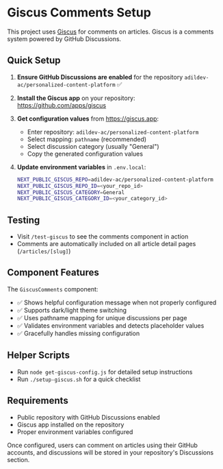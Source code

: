 # Giscus Comments Setup

This project uses [Giscus](https://giscus.app) for comments on articles. Giscus is a comments system powered by GitHub Discussions.

## Quick Setup

1. **Ensure GitHub Discussions are enabled** for the repository `adildev-ac/personalized-content-platform` ✅
2. **Install the Giscus app** on your repository: https://github.com/apps/giscus
3. **Get configuration values** from https://giscus.app:
   - Enter repository: `adildev-ac/personalized-content-platform`
   - Select mapping: `pathname` (recommended)
   - Select discussion category (usually "General")
   - Copy the generated configuration values

4. **Update environment variables** in `.env.local`:
   ```bash
   NEXT_PUBLIC_GISCUS_REPO=adildev-ac/personalized-content-platform
   NEXT_PUBLIC_GISCUS_REPO_ID=<your_repo_id>
   NEXT_PUBLIC_GISCUS_CATEGORY=General
   NEXT_PUBLIC_GISCUS_CATEGORY_ID=<your_category_id>
   ```

## Testing

- Visit `/test-giscus` to see the comments component in action
- Comments are automatically included on all article detail pages (`/articles/[slug]`)

## Component Features

The `GiscusComments` component:
- ✅ Shows helpful configuration message when not properly configured  
- ✅ Supports dark/light theme switching
- ✅ Uses pathname mapping for unique discussions per page
- ✅ Validates environment variables and detects placeholder values
- ✅ Gracefully handles missing configuration

## Helper Scripts

- Run `node get-giscus-config.js` for detailed setup instructions
- Run `./setup-giscus.sh` for a quick checklist

## Requirements

- Public repository with GitHub Discussions enabled
- Giscus app installed on the repository  
- Proper environment variables configured

Once configured, users can comment on articles using their GitHub accounts, and discussions will be stored in your repository's Discussions section.